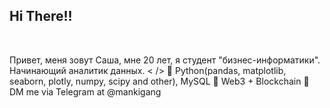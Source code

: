 ## Hi There!!


<br />

Привет, меня зовут Саша, мне 20 лет, я студент "бизнес-информатики". Начинающий аналитик данных. 
< />
🐍 Python(pandas, matplotlib, seaborn, plotly, numpy, scipy and other), MySQL
🦍 Web3 + Blockchain 
🌚 DM me via Telegram at @mankigang

<br />



